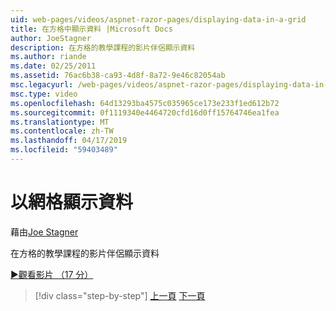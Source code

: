 ```yaml
---
uid: web-pages/videos/aspnet-razor-pages/displaying-data-in-a-grid
title: 在方格中顯示資料 |Microsoft Docs
author: JoeStagner
description: 在方格的教學課程的影片伴侶顯示資料
ms.author: riande
ms.date: 02/25/2011
ms.assetid: 76ac6b38-ca93-4d8f-8a72-9e46c82054ab
msc.legacyurl: /web-pages/videos/aspnet-razor-pages/displaying-data-in-a-grid
msc.type: video
ms.openlocfilehash: 64d13293ba4575c035965ce173e233f1ed612b72
ms.sourcegitcommit: 0f1119340e4464720cfd16d0ff15764746ea1fea
ms.translationtype: MT
ms.contentlocale: zh-TW
ms.lasthandoff: 04/17/2019
ms.locfileid: "59403489"
---
```

# <a name="displaying-data-in-a-grid"></a>以網格顯示資料

藉由[Joe Stagner](https://github.com/JoeStagner)

在方格的教學課程的影片伴侶顯示資料

[&#9654;觀看影片 （17 分）](https://channel9.msdn.com/Blogs/ASP-NET-Site-Videos/displaying-data-in-a-grid)

> [!div class="step-by-step"]
> [上一頁](working-with-data-part-2.md)
> [下一頁](displaying-data-in-a-chart-part-1.md)
